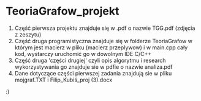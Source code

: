 # TeoriaGrafow_projekt

1. Część pierwsza projektu znajduje się w .pdf o nazwie TGG.pdf (zdjęcia z zeszytu)
2. Część druga programistyczna znajduje się w folderze TeoriaGrafow w którym jest macierz w pliku (macierz przeplywow) i w main.cpp cały kod, wystarczy uruchomić go w dowolnym IDE C/C++
3. Część druga 'części drugiej' czyli opis algorytmu i research wykorzystywania go znajduje sie w pdfie o nazwie analiza.pdf
4. Dane dotyczące części pierwszej zadania znajdują sie w pliku mojgraf.TXT i Filip_Kubiś_proj (3).docx

:)
